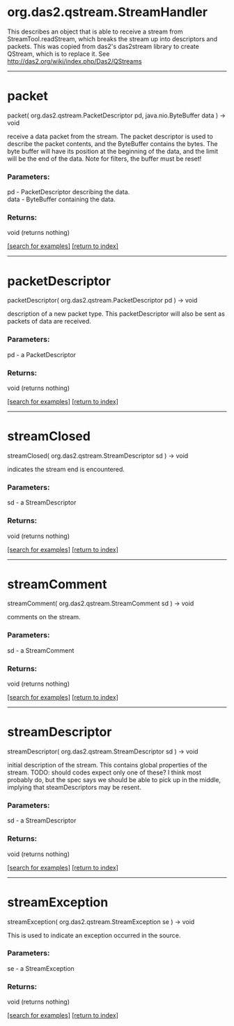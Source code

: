 # org.das2.qstream.StreamHandler

This describes an object that is able to receive a stream from StreamTool.readStream, which breaks the stream up
 into descriptors and packets.  This was copied from das2's das2stream library to create QStream, which is to replace it.
 See http://das2.org/wiki/index.php/Das2/QStreams

***
<a name="packet"></a>
# packet
packet( org.das2.qstream.PacketDescriptor pd, java.nio.ByteBuffer data ) &rarr; void

receive a data packet from the stream.  The packet descriptor is used to describe the packet contents,
 and the ByteBuffer contains the bytes.  The byte buffer will have its position at the beginning of the data, and the limit
 will be the end of the data.  Note for filters, the buffer must be reset!

### Parameters:
pd - PacketDescriptor describing the data.
<br>data - ByteBuffer containing the data.

### Returns:
void (returns nothing)


<a href="https://github.com/autoplot/dev/search?q=packet&unscoped_q=packet">[search for examples]</a>
<a href="https://github.com/autoplot/documentation/blob/master/javadoc/index-all.md">[return to index]</a>

***
<a name="packetDescriptor"></a>
# packetDescriptor
packetDescriptor( org.das2.qstream.PacketDescriptor pd ) &rarr; void

description of a new packet type. This packetDescriptor will also be sent as packets of data are received.

### Parameters:
pd - a PacketDescriptor

### Returns:
void (returns nothing)


<a href="https://github.com/autoplot/dev/search?q=packetDescriptor&unscoped_q=packetDescriptor">[search for examples]</a>
<a href="https://github.com/autoplot/documentation/blob/master/javadoc/index-all.md">[return to index]</a>

***
<a name="streamClosed"></a>
# streamClosed
streamClosed( org.das2.qstream.StreamDescriptor sd ) &rarr; void

indicates the stream end is encountered.

### Parameters:
sd - a StreamDescriptor

### Returns:
void (returns nothing)


<a href="https://github.com/autoplot/dev/search?q=streamClosed&unscoped_q=streamClosed">[search for examples]</a>
<a href="https://github.com/autoplot/documentation/blob/master/javadoc/index-all.md">[return to index]</a>

***
<a name="streamComment"></a>
# streamComment
streamComment( org.das2.qstream.StreamComment sd ) &rarr; void

comments on the stream.

### Parameters:
sd - a StreamComment

### Returns:
void (returns nothing)


<a href="https://github.com/autoplot/dev/search?q=streamComment&unscoped_q=streamComment">[search for examples]</a>
<a href="https://github.com/autoplot/documentation/blob/master/javadoc/index-all.md">[return to index]</a>

***
<a name="streamDescriptor"></a>
# streamDescriptor
streamDescriptor( org.das2.qstream.StreamDescriptor sd ) &rarr; void

initial description of the stream.  This contains global properties of the stream.
 TODO: should codes expect only one of these?  I think most probably do, but the spec says we should be able to pick up
 in the middle, implying that steamDescriptors may be resent.

### Parameters:
sd - a StreamDescriptor

### Returns:
void (returns nothing)


<a href="https://github.com/autoplot/dev/search?q=streamDescriptor&unscoped_q=streamDescriptor">[search for examples]</a>
<a href="https://github.com/autoplot/documentation/blob/master/javadoc/index-all.md">[return to index]</a>

***
<a name="streamException"></a>
# streamException
streamException( org.das2.qstream.StreamException se ) &rarr; void

This is used to indicate an exception occurred in the source.

### Parameters:
se - a StreamException

### Returns:
void (returns nothing)


<a href="https://github.com/autoplot/dev/search?q=streamException&unscoped_q=streamException">[search for examples]</a>
<a href="https://github.com/autoplot/documentation/blob/master/javadoc/index-all.md">[return to index]</a>


